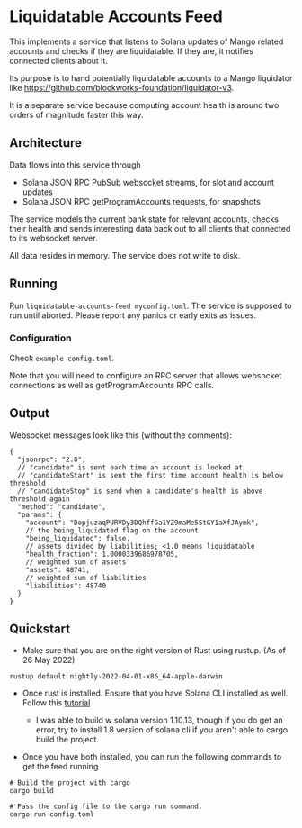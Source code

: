 # Liquidatable Accounts Feed

This implements a service that listens to Solana updates of Mango related accounts
and checks if they are liquidatable. If they are, it notifies connected clients
about it.

Its purpose is to hand potentially liquidatable accounts to a Mango liquidator
like https://github.com/blockworks-foundation/liquidator-v3.

It is a separate service because computing account health is around two orders of
magnitude faster this way.

## Architecture

Data flows into this service through
- Solana JSON RPC PubSub websocket streams, for slot and account updates
- Solana JSON RPC getProgramAccounts requests, for snapshots

The service models the current bank state for relevant accounts, checks their
health and sends interesting data back out to all clients that connected to its
websocket server.

All data resides in memory. The service does not write to disk.

## Running

Run `liquidatable-accounts-feed myconfig.toml`. The service is supposed to run
until aborted. Please report any panics or early exits as issues.

### Configuration

Check `example-config.toml`.

Note that you will need to configure an RPC server that allows websocket connections
as well as getProgramAccounts RPC calls.

## Output

Websocket messages look like this (without the comments):
```
{
  "jsonrpc": "2.0",
  // "candidate" is sent each time an account is looked at
  // "candidateStart" is sent the first time account health is below threshold
  // "candidateStop" is send when a candidate's health is above threshold again
  "method": "candidate",
  "params": {
    "account": "DopjuzaqPURVDy3DQhffGa1YZ9maMe5StGY1aXfJAymk",
    // the being_liquidated flag on the account
    "being_liquidated": false,
    // assets divided by liabilities; <1.0 means liquidatable
    "health_fraction": 1.0000339686978705,
    // weighted sum of assets
    "assets": 48741,
    // weighted sum of liabilities
    "liabilities": 48740
  }
}
```

## Quickstart

- Make sure that you are on the right version of Rust using rustup. (As of 26 May 2022)
```
rustup default nightly-2022-04-01-x86_64-apple-darwin
```

- Once rust is installed. Ensure that you have Solana CLI installed as well. Follow this [tutorial](https://docs.solana.com/cli/install-solana-cli-tools#use-solanas-install-tool)
  - I was able to build w solana version 1.10.13, though if you do get an error, try to install 1.8 version of solana cli if you aren't able to cargo build the project.

- Once you have both installed, you can run the following commands to get the feed running
```
# Build the project with cargo
cargo build

# Pass the config file to the cargo run command.
cargo run config.toml
```